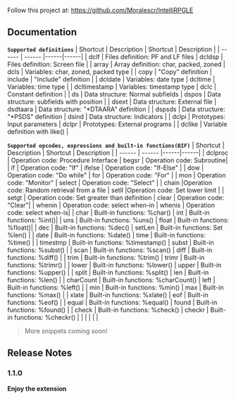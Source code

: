 Follow this project at: https://github.com/Moralescr/IntelliRPGLE

## Documentation

**`Supported definitions`**
| Shortcut | Description | Shortcut | Description |
| ------ | ------ |------|------|
| dclf | Files definition: PF and LF files | dcldsp | Files definition: Screen file |
| array | Array definition: char, packed, zoned | dcls | Variables: char, zoned, packed type |
| copy | "Copy" definition | include | "Include" definition |
| dcldate | Variables: date type | dcltime | Variables: time type |
| dcltimestamp | Variables: timestamp type | dclc | Constant definition |
| ds | Data structure: Normal subfields | dspos | Data structure: subfields with position |
| dsext | Data structure: External file | dsdtaara | Data structure: "*DTAARA" definition |
| dspsds | Data structure: "*PSDS" definition | dsind | Data structure: Indicators |
| dclpi | Prototypes: Input parameters | dclpr | Prototypes: External programs |
| dclike | Variable definition with like() |

**`Supported opcodes, expressions and built-in functions(BIF)`**
| Shortcut | Description | Shortcut | Description |
| ------ | ------ |------|------|
| dclproc | Operation code: Procedure Interface | begsr | Operation code: Subroutine|
| if | Operation code: "If" | ifelse | Operation code: "If-Else" |
| dow | Operation code: "Do while" | for | Operation code: "For" |
| mon | Operation code: "Monitor" | select | Operation code: "Select" |
| chain |Operation code: Random retrieval from a file | setll |Operation code: Set lower limit |
| setgt | Operation code: Set greater than definition | clear | Operation code: "Clear"|
| whenin | Operation code: select when-in | whenis | Operation code: select when-is|
| char | Built-in functions: %char() | int | Built-in functions: %int()|
| uns | Built-in functions: %uns() | float | Built-in functions: %float()|
| dec | Built-in functions: %dec() | setLen | Built-in functions: Set %len() |
| date | Built-in functions: %date() | time | Built-in functions: %time() |
| timestmp | Built-in functions: %timestamp() | subst | Built-in functions: %subst() |
| scan | Built-in functions: %scan() | diff | Built-in functions: %diff() |
| trim | Built-in functions: %trim() | trimr | Built-in functions: %trimr() |
| lower | Built-in functions: %lower() | upper | Built-in functions: %upper() |
| split | Built-in functions: %split() | len | Built-in functions: %len() |
| charCount | Built-in functions: %charCount() | left | Built-in functions: %left() |
| min | Built-in functions: %min() | max | Built-in functions: %max() |
| xlate | Built-in functions: %xlate() | eof | Built-in functions: %eof() |
| equal | Built-in functions: %equal() | found | Built-in functions: %found() |
| check | Built-in functions: %check() | checkr | Built-in functions: %checkr() |
| | | | |

> More snippets coming soon!

## Release Notes

### 1.1.0

**Enjoy the extension**
